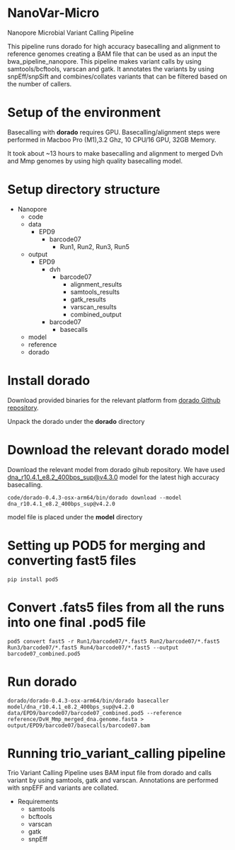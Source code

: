 # NanoVar-Micro
 Nanopore Microbial Variant Calling Pipeline

This pipeline runs dorado for high accuracy basecalling and alignment to reference genomes creating a BAM file that can be used as an input the bwa_pipeline_nanopore. This pipeline makes variant calls by using samtools/bcftools, varscan and gatk. It annotates the variants by using snpEff/snpSift and combines/collates variants that can be filtered based on the number of callers. 

# Setup of the environment
Basecalling with **dorado** requires GPU. Basecalling/alignment steps were performed in Macboo Pro (M1),3.2 Ghz, 10 CPU/16 GPU, 32GB Memory.

It took about ~13 hours to make basecalling and alignment to merged Dvh and Mmp genomes by using high quality basecalling model.

# Setup directory structure
- Nanopore
    - code
    - data
        - EPD9
            - barcode07
                - Run1, Run2, Run3, Run5
    - output
        - EPD9
            - dvh
                - barcode07
                    - alignment_results
                    - samtools_results
                    - gatk_results
                    - varscan_results
                    - combined_output
            - barcode07
                - basecalls
    - model
    - reference
    - dorado

# Install dorado
Download provided binaries for the relevant platform from [dorado Github repository](https://github.com/nanoporetech/dorado).

Unpack the dorado under the **dorado** directory

# Download the relevant dorado model
Download the relevant model from dorado gihub repository. We have used dna_r10.4.1_e8.2_400bps_sup@v4.3.0 model for the latest high accuracy basecalling.

    code/dorado-0.4.3-osx-arm64/bin/dorado download --model dna_r10.4.1_e8.2_400bps_sup@v4.2.0

model file is placed under the **model** directory

# Setting up POD5 for merging and converting fast5 files
    pip install pod5


# Convert .fats5 files from all the runs into one final .pod5 file
    pod5 convert fast5 -r Run1/barcode07/*.fast5 Run2/barcode07/*.fast5 Run3/barcode07/*.fast5 Run4/barcode07/*.fast5 --output barcode07_combined.pod5

# Run dorado
    dorado/dorado-0.4.3-osx-arm64/bin/dorado basecaller model/dna_r10.4.1_e8.2_400bps_sup@v4.2.0 data/EPD9/barcode07/barcode07_combined.pod5 --reference reference/DvH_Mmp_merged_dna.genome.fasta > output/EPD9/barcode07/basecalls/barcode07.bam

# Running trio_variant_calling pipeline
Trio Variant Calling Pipeline uses BAM input file from dorado and calls variant by using samtools, gatk and varscan. Annotations are performed with snpEFF and variants are collated.
- Requirements
    - samtools
    - bcftools
    - varscan
    - gatk
    - snpEff
    
        
